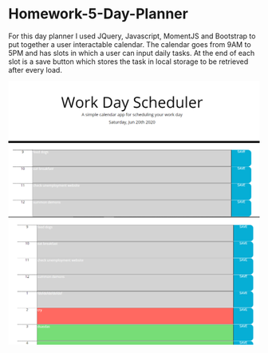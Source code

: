 # Homework-5-Day-Planner

For this day planner I used JQuery, Javascript, MomentJS and Bootstrap to put together a user interactable calendar.
The calendar goes from 9AM to 5PM and has slots in which a user can input daily tasks. 
At the end of each slot is a save button which stores the task in local storage to be retrieved after every load.

![image](/calendar0.PNG)
![image](/calendar1.PNG)
